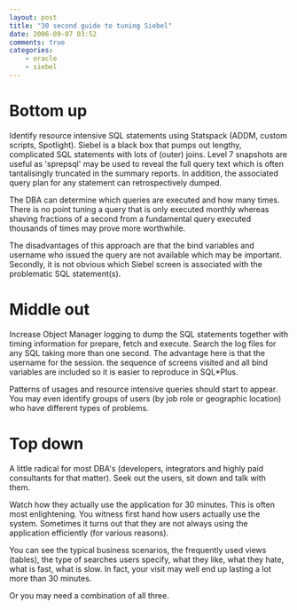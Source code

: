 ```yaml
---
layout: post
title: "30 second guide to tuning Siebel"
date: 2006-09-07 03:52
comments: true
categories:
    - oracle
    - siebel
---
```

# Bottom up

Identify resource intensive SQL statements using Statspack (ADDM,
custom scripts, Spotlight).  Siebel is a black box that pumps out
lengthy, complicated SQL statements with lots of (outer) joins. Level
7 snapshots are useful as 'sprepsql' may be used to reveal the full
query text which is often tantalisingly truncated in the summary
reports. In addition, the associated query plan for any statement can
retrospectively dumped.

The DBA can determine which queries are executed and how many
times. There is no point tuning a query that is only executed monthly
whereas shaving fractions of a second from a fundamental query
executed thousands of times may prove more worthwhile.

The disadvantages of this approach are that the bind variables and
username who issued the query are not available which may be
important. Secondly, it is not obvious which Siebel screen is
associated with the problematic SQL statement(s).

# Middle out

Increase Object Manager logging to dump the SQL statements together
with timing information for prepare, fetch and execute. Search the log
files for any SQL taking more than one second. The advantage here is
that the username for the session. the sequence of screens visited and
all bind variables are included so it is easier to reproduce in
SQL*Plus.

Patterns of usages and resource intensive queries should start to
appear. You may even identify groups of users (by job role or
geographic location) who have different types of problems.

# Top down

A little radical for most DBA's (developers, integrators and highly
paid consultants for that matter). Seek out the users, sit down and
talk with them.

Watch how they actually use the application for 30 minutes. This is
often most enlightening. You witness first hand how users actually use
the system. Sometimes it turns out that they are not always using the
application efficiently (for various reasons).

You can see the typical business scenarios, the frequently used views
(tables), the type of searches users specify, what they like, what
they hate, what is fast, what is slow. In fact, your visit may well
end up lasting a lot more than 30 minutes.

Or you may need a combination of all three.
